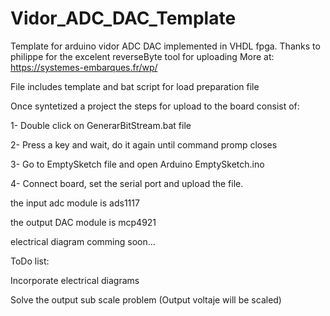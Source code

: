 # Vidor_ADC_DAC_Template
Template for arduino vidor ADC DAC implemented in VHDL fpga.
Thanks to philippe for the excelent reverseByte tool for uploading
More at: https://systemes-embarques.fr/wp/

File includes template and bat script for load preparation file

Once syntetized a project the steps for upload to the board consist of:

1- Double click on GenerarBitStream.bat file

2- Press a key and wait, do it again until command promp closes

3- Go to EmptySketch file and open Arduino EmptySketch.ino

4- Connect board, set the serial port and upload the file.

the input adc module is ads1117

the output DAC module is mcp4921

electrical diagram comming soon...


ToDo list:

Incorporate electrical diagrams

Solve the output sub scale problem (Output voltaje will be scaled)
